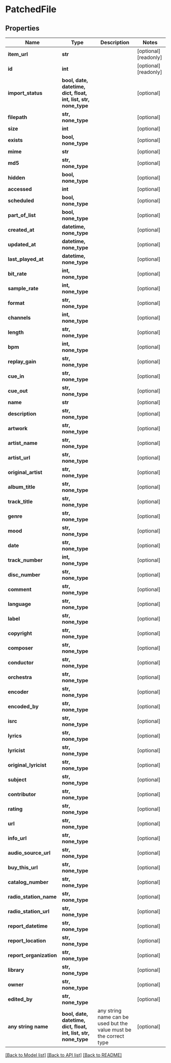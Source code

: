 # PatchedFile


## Properties
Name | Type | Description | Notes
------------ | ------------- | ------------- | -------------
**item_url** | **str** |  | [optional] [readonly] 
**id** | **int** |  | [optional] [readonly] 
**import_status** | **bool, date, datetime, dict, float, int, list, str, none_type** |  | [optional] 
**filepath** | **str, none_type** |  | [optional] 
**size** | **int** |  | [optional] 
**exists** | **bool, none_type** |  | [optional] 
**mime** | **str** |  | [optional] 
**md5** | **str, none_type** |  | [optional] 
**hidden** | **bool, none_type** |  | [optional] 
**accessed** | **int** |  | [optional] 
**scheduled** | **bool, none_type** |  | [optional] 
**part_of_list** | **bool, none_type** |  | [optional] 
**created_at** | **datetime, none_type** |  | [optional] 
**updated_at** | **datetime, none_type** |  | [optional] 
**last_played_at** | **datetime, none_type** |  | [optional] 
**bit_rate** | **int, none_type** |  | [optional] 
**sample_rate** | **int, none_type** |  | [optional] 
**format** | **str, none_type** |  | [optional] 
**channels** | **int, none_type** |  | [optional] 
**length** | **str, none_type** |  | [optional] 
**bpm** | **int, none_type** |  | [optional] 
**replay_gain** | **str, none_type** |  | [optional] 
**cue_in** | **str, none_type** |  | [optional] 
**cue_out** | **str, none_type** |  | [optional] 
**name** | **str** |  | [optional] 
**description** | **str, none_type** |  | [optional] 
**artwork** | **str, none_type** |  | [optional] 
**artist_name** | **str, none_type** |  | [optional] 
**artist_url** | **str, none_type** |  | [optional] 
**original_artist** | **str, none_type** |  | [optional] 
**album_title** | **str, none_type** |  | [optional] 
**track_title** | **str, none_type** |  | [optional] 
**genre** | **str, none_type** |  | [optional] 
**mood** | **str, none_type** |  | [optional] 
**date** | **str, none_type** |  | [optional] 
**track_number** | **int, none_type** |  | [optional] 
**disc_number** | **str, none_type** |  | [optional] 
**comment** | **str, none_type** |  | [optional] 
**language** | **str, none_type** |  | [optional] 
**label** | **str, none_type** |  | [optional] 
**copyright** | **str, none_type** |  | [optional] 
**composer** | **str, none_type** |  | [optional] 
**conductor** | **str, none_type** |  | [optional] 
**orchestra** | **str, none_type** |  | [optional] 
**encoder** | **str, none_type** |  | [optional] 
**encoded_by** | **str, none_type** |  | [optional] 
**isrc** | **str, none_type** |  | [optional] 
**lyrics** | **str, none_type** |  | [optional] 
**lyricist** | **str, none_type** |  | [optional] 
**original_lyricist** | **str, none_type** |  | [optional] 
**subject** | **str, none_type** |  | [optional] 
**contributor** | **str, none_type** |  | [optional] 
**rating** | **str, none_type** |  | [optional] 
**url** | **str, none_type** |  | [optional] 
**info_url** | **str, none_type** |  | [optional] 
**audio_source_url** | **str, none_type** |  | [optional] 
**buy_this_url** | **str, none_type** |  | [optional] 
**catalog_number** | **str, none_type** |  | [optional] 
**radio_station_name** | **str, none_type** |  | [optional] 
**radio_station_url** | **str, none_type** |  | [optional] 
**report_datetime** | **str, none_type** |  | [optional] 
**report_location** | **str, none_type** |  | [optional] 
**report_organization** | **str, none_type** |  | [optional] 
**library** | **str, none_type** |  | [optional] 
**owner** | **str, none_type** |  | [optional] 
**edited_by** | **str, none_type** |  | [optional] 
**any string name** | **bool, date, datetime, dict, float, int, list, str, none_type** | any string name can be used but the value must be the correct type | [optional]

[[Back to Model list]](../README.md#documentation-for-models) [[Back to API list]](../README.md#documentation-for-api-endpoints) [[Back to README]](../README.md)


